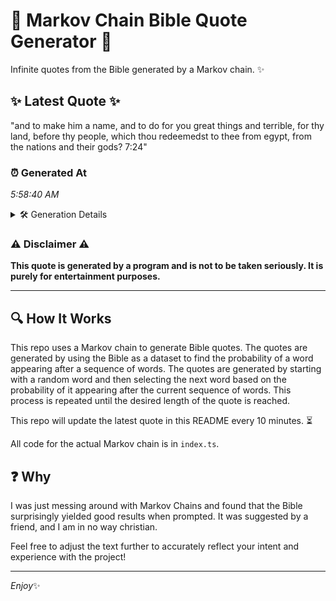 # 📖 Markov Chain Bible Quote Generator 📖

Infinite quotes from the Bible generated by a Markov chain. ✨

## ✨ Latest Quote ✨
"and to make him a name, and to do for you great things and terrible, for thy land, before thy people, which thou redeemedst to thee from egypt, from the nations and their gods? 7:24"

### ⏰ Generated At
*5:58:40 AM*

<details>
    <summary>🛠️ Generation Details</summary>
    <p>
        <strong>🌱 Seed:</strong> and<br>
        <strong>🔄 Iterations:</strong> 34<br>
        <strong>📜 Context History:</strong><br>[ and ]: to<br>[ and, to ]: make<br>[ and, to, make ]: him<br>[ and, to, make, him ]: a<br>[ and, to, make, him, a ]: name,<br>[ and, to, make, him, a, name, ]: and<br>[ to, make, him, a, name,, and ]: to<br>[ make, him, a, name,, and, to ]: do<br>[ him, a, name,, and, to, do ]: for<br>[ a, name,, and, to, do, for ]: you<br>[ name,, and, to, do, for, you ]: great<br>[ and, to, do, for, you, great ]: things<br>[ to, do, for, you, great, things ]: and<br>[ do, for, you, great, things, and ]: terrible,<br>[ for, you, great, things, and, terrible, ]: for<br>[ you, great, things, and, terrible,, for ]: thy<br>[ great, things, and, terrible,, for, thy ]: land,<br>[ things, and, terrible,, for, thy, land, ]: before<br>[ and, terrible,, for, thy, land,, before ]: thy<br>[ terrible,, for, thy, land,, before, thy ]: people,<br>[ for, thy, land,, before, thy, people, ]: which<br>[ thy, land,, before, thy, people,, which ]: thou<br>[ land,, before, thy, people,, which, thou ]: redeemedst<br>[ before, thy, people,, which, thou, redeemedst ]: to<br>[ thy, people,, which, thou, redeemedst, to ]: thee<br>[ people,, which, thou, redeemedst, to, thee ]: from<br>[ which, thou, redeemedst, to, thee, from ]: egypt,<br>[ thou, redeemedst, to, thee, from, egypt, ]: from<br>[ redeemedst, to, thee, from, egypt,, from ]: the<br>[ to, thee, from, egypt,, from, the ]: nations<br>[ thee, from, egypt,, from, the, nations ]: and<br>[ from, egypt,, from, the, nations, and ]: their<br>[ egypt,, from, the, nations, and, their ]: gods?<br>[ from, the, nations, and, their, gods? ]: 7:24<br>
    </p>
</details>

### ⚠️ Disclaimer ⚠️
**This quote is generated by a program and is not to be taken seriously. It is purely for entertainment purposes.**

---

## 🔍 How It Works

This repo uses a Markov chain to generate Bible quotes. The quotes are generated by using the Bible as a dataset to find the probability of a word appearing after a sequence of words. The quotes are generated by starting with a random word and then selecting the next word based on the probability of it appearing after the current sequence of words. This process is repeated until the desired length of the quote is reached.

This repo will update the latest quote in this README every 10 minutes. ⏳

All code for the actual Markov chain is in `index.ts`.

## ❓ Why

I was just messing around with Markov Chains and found that the Bible surprisingly yielded good results when prompted. 
It was suggested by a friend, and I am in no way christian.

Feel free to adjust the text further to accurately reflect your intent and experience with the project!

---

*Enjoy*✨
